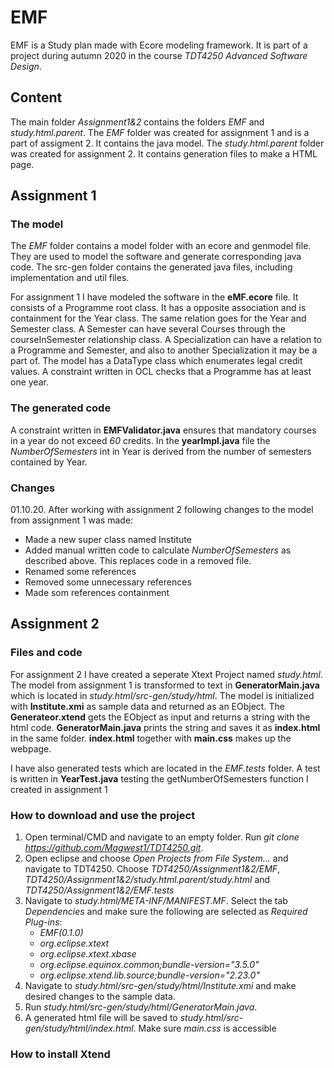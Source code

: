 # EMF
EMF is a Study plan made with Ecore modeling framework. It is part of a project during autumn 2020 in the course *TDT4250 Advanced Software Design*.

## Content
The main folder *Assignment1&2* contains the folders *EMF* and *study.html.parent*. The *EMF* folder was created for assignment 1 and is a part of assigment 2. It contains the java model. The *study.html.parent* folder was created for assignment 2. It contains generation files to make a HTML page. 

## Assignment 1
### The model
The *EMF* folder contains a model folder with an ecore and genmodel file. They are used to model the software and generate corresponding java code.
The src-gen folder contains the generated java files, including implementation and util files.

For assignment 1 I have modeled the software in the **eMF.ecore** file. It consists of a Programme root class. It has a opposite association and is containment for the Year class. The same relation goes for the Year and Semester class. A Semester can have several Courses through the courseInSemester relationship class. A Specialization can have a relation to a Programme and Semester, and also to another Specialization it may be a part of. The model has a DataType class which enumerates legal credit values. A constraint written in OCL checks that a Programme has at least one year.
### The generated code
A constraint written in **EMFValidator.java** ensures that mandatory courses in a year do not exceed *60* credits. In the **yearImpl.java** file the *NumberOfSemesters* int in Year is derived from the number of semesters contained by Year.
### Changes
01.10.20. After working with assignment 2 following changes to the model from assignment 1 was made:
- Made a new super class named Institute
- Added manual written code to calculate *NumberOfSemesters* as described above. This replaces code in a removed file.
- Renamed some references
- Removed some unnecessary references
- Made som references containment

## Assignment 2
### Files and code
For assignment 2 I have created a seperate Xtext Project named *study.html*. The model from assignment 1 is transformed to text in **GeneratorMain.java** which is located in *study.html/src-gen/study/html*. The model is initialized with **Institute.xmi** as sample data and returned as an EObject. The **Generateor.xtend** gets the EObject as input and returns a string with the html code. **GeneratorMain.java** prints the string and saves it as **index.html** in the same folder. **index.html** together with **main.css** makes up the webpage.

I have also generated tests which are located in the *EMF.tests* folder. A test is written in **YearTest.java** testing the getNumberOfSemesters function I created in assignment 1

### How to download and use the project
1. Open terminal/CMD and navigate to an empty folder. Run *git clone https://github.com/Magwest1/TDT4250.git*.
2. Open eclipse and choose *Open Projects from File System...* and navigate to TDT4250. Choose *TDT4250/Assignment1&2/EMF*, *TDT4250/Assignment1&2/study.html.parent/study.html* and *TDT4250/Assignment1&2/EMF.tests*
3. Navigate to *study.html/META-INF/MANIFEST.MF*. Select the tab *Dependencies* and make sure the following are selected as *Required Plug-ins*:
    - *EMF(0.1.0)*
    - *org.eclipse.xtext*
    - *org.eclipse.xtext.xbase*
    - *org.eclipse.equinox.common;bundle-version="3.5.0"*
    - *org.eclipse.xtend.lib.source;bundle-version="2.23.0"* 
4. Navigate to *study.html/src-gen/study/html/Institute.xmi* and make desired changes to the sample data.
5. Run *study.html/src-gen/study/html/GeneratorMain.java*.
6. A generated html file will be saved to *study.html/src-gen/study/html/index.html*. Make sure *main.css* is accessible

### How to install Xtend
